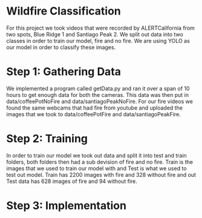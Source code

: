 # Wildfire Classification 
For this project we took videos that were recorded by ALERTCalifornia from two spots, Blue Ridge 1 and Santiago Peak 2.
We split out data into two classes in order to train our model, fire and no fire. We are using YOLO as our model in order to classify these images. 

# Step 1: Gathering Data
We implemented a program called getData.py and ran it over a span of 10 hours to get enough data for both the cameras. This data was then put in data/coffeePotNoFire and data/santiagoPeakNoFire. For our fire videos we found the same webcams that had fire from youtube and uploaded the images that we took to data/coffeePotFire and data/santiagoPeakFire.

# Step 2: Training
In order to train our model we took out data and split it into test and train folders, both folders then had a sub devision of fire and no fire. Train is the images that we used to train our model with and Test is what we used to test out model. Train has 2200 images with fire and 328 without fire and out Test data has 628 images of fire and 94 without fire. 

# Step 3: Implementation 
 
